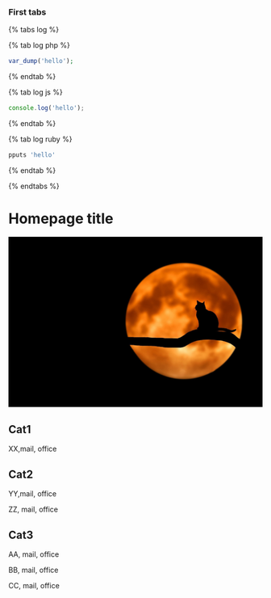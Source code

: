 ### First tabs

{% tabs log %}

{% tab log php %}
```php
var_dump('hello');
```
{% endtab %}

{% tab log js %}
```javascript
console.log('hello');
```
{% endtab %}

{% tab log ruby %}
```javascript
pputs 'hello'
```
{% endtab %}

{% endtabs %}


# Homepage title

![example logo](docs/assets/cat_example_pic.jpg)

## Cat1

XX,mail, office

## Cat2

YY,mail, office

ZZ, mail, office

## Cat3

AA, mail, office

BB, mail, office

CC, mail, office

